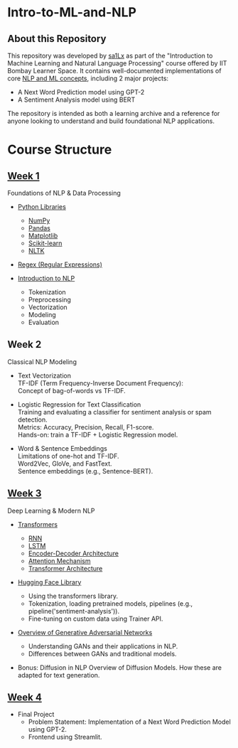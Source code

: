 # Intro-to-ML-and-NLP

## About this Repository

This repository was developed by [sa1Lx](https://github.com/sa1Lx) as part of the "Introduction to Machine Learning and Natural Language Processing" course offered by IIT Bombay Learner Space. It contains well-documented implementations of core [NLP and ML concepts](#course-structure), including 2 major projects:
* A Next Word Prediction model using GPT-2
* A Sentiment Analysis model using BERT

The repository is intended as both a learning archive and a reference for anyone looking to understand and build foundational NLP applications.

# Course Structure

## [Week 1](Week_1_Content/)

Foundations of NLP & Data Processing

- [Python Libraries](Week_1_Content/Python%20Modules/)

  * [NumPy](Week_1_Content/Python%20Modules/numpy.md)
  * [Pandas](Week_1_Content/Python%20Modules/pandas.md)
  * [Matplotlib](Week_1_Content/Python%20Modules/matplotlib.md)
  * [Scikit-learn](Week_1_Content/Python%20Modules/scikit_learn.md)
  * [NLTK](Week_1_Content/Python%20Modules/nltk.md)

- [Regex (Regular Expressions)](Week_1_Content/Regex/regex.md)  

- [Introduction to NLP](Week_1_Content/NLP%20Pipeline/nlp_pipeline.md)
    * Tokenization 
    * Preprocessing 
    * Vectorization 
    * Modeling
    * Evaluation  

## Week 2

Classical NLP Modeling

  - Text Vectorization  
    TF-IDF (Term Frequency-Inverse Document Frequency):  
    Concept of bag-of-words vs TF-IDF.  

  - Logistic Regression for Text Classification  
    Training and evaluating a classifier for sentiment analysis or spam detection.  
    Metrics: Accuracy, Precision, Recall, F1-score.  
    Hands-on: train a TF-IDF + Logistic Regression model.  

  - Word & Sentence Embeddings  
    Limitations of one-hot and TF-IDF.  
    Word2Vec, GloVe, and FastText.  
    Sentence embeddings (e.g., Sentence-BERT).  

## [Week 3](Week_3_Content/)

Deep Learning & Modern NLP

  - [Transformers](Week_3_Content/Transformers)
    * [RNN](Week_3_Content/Transformers/RNN.md)
    * [LSTM](Week_3_Content/Transformers/LSTM.md)
    * [Encoder-Decoder Architecture](Week_3_Content/Transformers/Encoder_Decoder.md)
    * [Attention Mechanism](Week_3_Content/Transformers/Attention_Mechanism.md)
    * [Transformer Architecture](Week_3_Content/Transformers/Transformers.md)

  - [Hugging Face Library](Week_3_Content/Hugging%20Face%20Library/)
    * Using the transformers library.
    * Tokenization, loading pretrained models, pipelines (e.g., pipeline('sentiment-analysis')).
    * Fine-tuning on custom data using Trainer API.

  - [Overview of Generative Adversarial Networks](Week_3_Content/GAN/GAN.md)
    * Understanding GANs and their applications in NLP.
    * Differences between GANs and traditional models.

  - Bonus: Diffusion in NLP
    Overview of Diffusion Models.
    How these are adapted for text generation.

## [Week 4](Week_4_Final_Project/)

  - Final Project
      * Problem Statement: Implementation of a Next Word Prediction Model using GPT-2.
      * Frontend using Streamlit.


